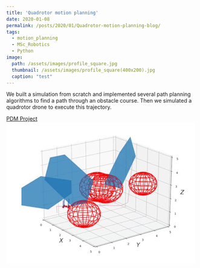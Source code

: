 ```yaml
---
title: 'Quadrotor motion planning'
date: 2020-01-08
permalink: /posts/2020/01/Quadrotor-motion-planning-blog/
tags:
  - motion_planning
  - MSc_Robotics
  - Python
image: 
  path: /assets/images/profile_square.jpg
  thumbnail: /assets/images/profile_square(400x200).jpg
  caption: "test"
---
```


We built a simulation from scratch and implemented several path planning algorithms to find a path through an obstacle course. Then we simulated a quadrotor drone to execute this trajectory.

[PDM Project](https://github.com/h0uter/PDM-project)
![PDM Preview](images/PDM_preview.gif)
